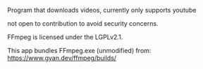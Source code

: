 Program that downloads videos,
currently only supports youtube

not open to contribution to avoid security concerns.


FFmpeg is licensed under the LGPLv2.1.

This app bundles FFmpeg.exe (unmodified) from:
https://www.gyan.dev/ffmpeg/builds/
